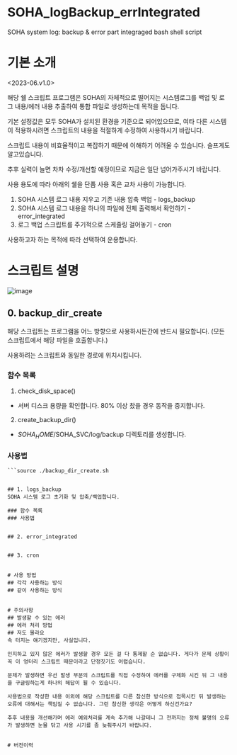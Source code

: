 # SOHA_logBackup_errIntegrated
SOHA system log: backup &amp; error part integraged bash shell script


# 기본 소개
<2023-06.v1.0>

해당 쉘 스크립트 프로그램은 SOHA의 자체적으로 떨어지는 시스템로그를 백업 및 로그 내용/에러 내용 추출하여 통합 파일로 생성하는데 목적을 둡니다. 

기본 설정값은 모두 SOHA가 설치된 환경을 기준으로 되어있으므로, 여타 다른 시스템이 적용하시려면 스크립트의 내용을 적절하게 수정하여 사용하시기 바랍니다. 

스크립트 내용이 비효율적이고 복잡하기 때문에 이해하기 어려울 수 있습니다. 슬프게도 알고있습니다. 

추후 실력이 늘면 차차 수정/개선할 예정이므로 지금은 일단 넘어가주시기 바랍니다. 

사용 용도에 따라 아래의 쉘을 단품 사용 혹은 교차 사용이 가능합니다. 

1. SOHA 시스템 로그 내용 지우고 기존 내용 압축 백업 - logs_backup
2. SOHA 시스템 로그 내용을 하나의 파일에 전체 출력해서 확인하기 - error_integrated
3. 로그 백업 스크립트를 주기적으로 스케줄링 걸어놓기 - cron

사용하고자 하는 목적에 따라 선택하여 운용합니다. 

# 스크립트 설명

![image](https://github.com/hyewonLeeSinsiway/SOHA_logBackup_errIntegrated/assets/62870767/cd3b05eb-d8a5-4a0f-aaaa-e4c7b5aabbf0)

## 0. backup_dir_create
해당 스크립트는 프로그램을 어느 방향으로 사용하시든간에 반드시 필요합니다. (모든 스크립트에서 해당 파일을 호출합니다.)

사용하려는 스크립트와 동일한 경로에 위치시킵니다. 

### 함수 목록
1. check_disk_space()
- 서버 디스크 용량을 확인합니다. 80% 이상 찼을 경우 동작을 중지합니다.
2. create_backup_dir()
- $SOHA_HOME/$SOHA_SVC/log/backup 디렉토리를 생성합니다.

### 사용법
```다른 스크립트에서 선언하여 사용합니다.
```source ./backup_dir_create.sh


## 1. logs_backup
SOHA 시스템 로그 초기화 및 압축/백업합니다.

### 함수 목록
### 사용법


## 2. error_integrated


## 3. cron


# 사용 방법
## 각각 사용하는 방식
## 같이 사용하는 방식


# 주의사항
## 발생할 수 있는 에러
## 에러 처리 방법
## 저도 몰라요
속 터지는 얘기겠지만, 사실입니다. 

인지하고 있지 않은 에러가 발생할 경우 모든 걸 다 통제할 순 없습니다. 게다가 문제 상황이 꼭 이 엉터리 스크립트 때문이라고 단정짓기도 어렵습니다.

문제가 발생하면 우선 발생 부분의 스크립트를 직접 수정하여 에러를 구체화 시킨 뒤 그 내용을 구글링하는게 하나의 해답이 될 수 있습니다. 

사용법으로 작성한 내용 이외에 해당 스크립트를 다른 참신한 방식으로 접목시킨 뒤 발생하는 오류에 대해서는 책임질 수 없습니다. 그런 참신한 생각은 어떻게 하신건가요?

추후 내용을 개선해가며 에러 예외처리를 계속 추가해 나갈테니 그 전까지는 정체 불명의 오류가 발생하면 눈물 닦고 사용 시기를 좀 늦춰주시기 바랍니다. 


# 버전이력

